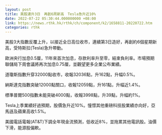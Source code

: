 ```yaml
---
layout: post
title: 美股連升3日　再創6周新高　Tesla急升近10%
date: 2022-07-22 05:30:44.000000000 +08:00
link: https://news.rthk.hk/rthk/ch/component/k2/1658811-20220722.htm
categories: rthk
---
```


美股3大指數反覆上升，以接近全日高位收市，連續第3日造好，再創約6個星期新高，受特斯拉(Tesla)急升帶動。

歐洲央行加息0.5厘，11年來首次加息，存款利率升至零，結束負利率。市場預期聯儲局下周會議將再次加息0.75厘，並觀望更多企業公布業績。

道瓊斯指數升穿32000點收市，收報32036點，升162點，升幅0.5%。

納斯達克指數突破12000點關口，收報12059點，升161點，升幅近1.4%。

標準普爾500指數未能突破4000點，收報3998點，升39點，升幅約1%。

Tesla上季業績好過預期，股價急升近10%。憧憬其他重磅科技股業績亦向好，亞馬遜及蘋果高收1.5%。

美國電話電報(AT&T)下調全年現金流預測，低收近8%，並拖累其他電訊股。油價下滑，能源股偏軟。
